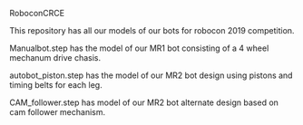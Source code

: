 RoboconCRCE

This repository has all our models of our bots for robocon 2019 competition.

Manualbot.step has the model of our MR1 bot consisting of a 4 wheel mechanum drive chasis.

autobot_piston.step has the model of our MR2 bot design using pistons and timing belts for each leg.

CAM_follower.step has model of our MR2 bot alternate design based on cam follower mechanism.